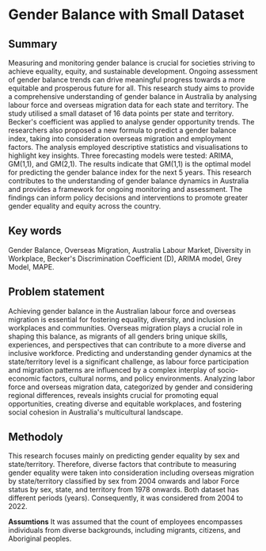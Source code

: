 # Gender Balance with Small Dataset

## Summary 

Measuring and monitoring gender balance is crucial for societies striving to achieve equality, equity, and sustainable development. Ongoing assessment of gender balance trends can drive meaningful progress towards a more equitable and prosperous future for all. This research study aims to provide a comprehensive understanding of gender balance in Australia by analysing labour force and overseas migration data for each state and territory. The study utilised a small dataset of 16 data points per state and territory. Becker's coefficient was applied to analyse gender opportunity trends. The researchers also proposed a new formula to predict a gender balance index, taking into consideration overseas migration and employment factors. The analysis employed descriptive statistics and visualisations to highlight key insights.
Three forecasting models were tested: ARIMA, GM(1,1), and GM(2,1). The results indicate that GM(1,1) is the optimal model for predicting the gender balance index for the next 5 years. 
This research contributes to the understanding of gender balance dynamics in Australia and provides a framework for ongoing monitoring and assessment. The findings can inform policy decisions and interventions to promote greater gender equality and equity across the country.

## Key words

Gender Balance, Overseas Migration, Australia Labour Market, Diversity in Workplace, Becker's Discrimination Coefficient (D), ARIMA model, Grey Model, MAPE.

## Problem statement 
 
Achieving gender balance in the Australian labour force and overseas migration is essential for fostering equality, diversity, and inclusion in workplaces and communities. Overseas migration plays a crucial role in shaping this balance, as migrants of all genders bring unique skills, experiences, and perspectives that can contribute to a more diverse and inclusive workforce. Predicting and understanding gender dynamics at the state/territory level is a significant challenge, as labour force participation and migration patterns are influenced by a complex interplay of socio-economic factors, cultural norms, and policy environments. Analyzing labor force and overseas migration data, categorized by gender and considering regional differences, reveals insights crucial for promoting equal opportunities, creating diverse and equitable workplaces, and fostering social cohesion in Australia's multicultural landscape.

## Methodoly
This research focuses mainly on predicting gender equality by sex and state/territory. Therefore, diverse factors that contribute to measuring gender equality were taken into consideration including overseas migration by state/territory classified by sex from 2004 onwards and labor Force status by sex, state, and territory from 1978 onwards. Both dataset has different periods (years). Consequently, it was considered from 2004 to 2022.

**Assumtions** 
It was assumed that the count of employees encompasses individuals from diverse backgrounds, including migrants, citizens, and Aboriginal peoples.
